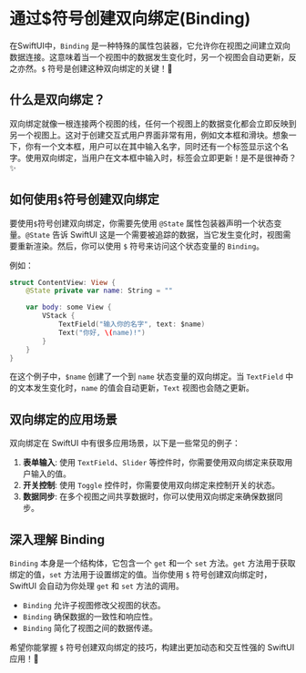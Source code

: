 ﻿# 通过$符号创建双向绑定(Binding)

在SwiftUI中，`Binding` 是一种特殊的属性包装器，它允许你在视图之间建立双向数据连接。这意味着当一个视图中的数据发生变化时，另一个视图会自动更新，反之亦然。`$` 符号是创建这种双向绑定的关键！🎉

## 什么是双向绑定？

双向绑定就像一根连接两个视图的线，任何一个视图上的数据变化都会立即反映到另一个视图上。这对于创建交互式用户界面非常有用，例如文本框和滑块。想象一下，你有一个文本框，用户可以在其中输入名字，同时还有一个标签显示这个名字。使用双向绑定，当用户在文本框中输入时，标签会立即更新！是不是很神奇？✨

## 如何使用`$`符号创建双向绑定

要使用`$`符号创建双向绑定，你需要先使用 `@State` 属性包装器声明一个状态变量。`@State` 告诉 SwiftUI 这是一个需要被追踪的数据，当它发生变化时，视图需要重新渲染。然后，你可以使用 `$` 符号来访问这个状态变量的 `Binding`。

例如：

```swift
struct ContentView: View {
    @State private var name: String = ""

    var body: some View {
        VStack {
            TextField("输入你的名字", text: $name)
            Text("你好, \(name)!")
        }
    }
}
```

在这个例子中，`$name` 创建了一个到 `name` 状态变量的双向绑定。当 `TextField` 中的文本发生变化时，`name` 的值会自动更新，`Text` 视图也会随之更新。

## 双向绑定的应用场景

双向绑定在 SwiftUI 中有很多应用场景，以下是一些常见的例子：

1.  **表单输入**: 使用 `TextField`、`Slider` 等控件时，你需要使用双向绑定来获取用户输入的值。
2.  **开关控制**: 使用 `Toggle` 控件时，你需要使用双向绑定来控制开关的状态。
3.  **数据同步**: 在多个视图之间共享数据时，你可以使用双向绑定来确保数据同步。

## 深入理解 Binding

`Binding` 本身是一个结构体，它包含一个 `get` 和一个 `set` 方法。`get` 方法用于获取绑定的值，`set` 方法用于设置绑定的值。当你使用 `$` 符号创建双向绑定时，SwiftUI 会自动为你处理 `get` 和 `set` 方法的调用。

*   `Binding` 允许子视图修改父视图的状态。
*   `Binding` 确保数据的一致性和响应性。
*   `Binding` 简化了视图之间的数据传递。

希望你能掌握 `$` 符号创建双向绑定的技巧，构建出更加动态和交互性强的 SwiftUI 应用！🚀